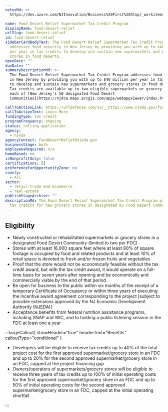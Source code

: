 ```yaml
---
notesMd: >+
  https://dev.azure.com/NJInnovation/Business%20First%20Stop/_workitems/edit/4033

name: Food Desert Relief Supermarket Tax Credit Program
displayName: food-desert-relief
urlSlug: food-desert-relief
id: food-desert-relief
sidebarCardBodyText: The Food Desert Relief Supermarket Tax Credit Program
  addresses food security in New Jersey by providing you with up to $40 million
  per year in tax credits to develop and sustain new supermarkets and grocery
  stores in food deserts.
openDate: ""
dueDate: ""
summaryDescriptionMd: >+
  The Food Desert Relief Supermarket Tax Credit Program addresses food security
  in New Jersey by providing you with up to $40 million per year in tax credits
  to develop and sustain new supermarkets and grocery stores in food deserts.
  Tax credits are available up to two eligible supermarkets or grocery stores in
  each of [New Jersey's 50 designated Food Desert
  Communities](https://njdca.maps.arcgis.com/apps/webappviewer/index.html?id=cd59d206f39c40a691d6ba38598134fb).

callToActionLink: https://urldefense.com/v3/__https://www.njeda.gov/food-desert-relief-tax-credit-program/__;!!J30X0ZrnC1oQtbA!PP_gVIEwwhs4LPbmfAKdAkW6BZrMbp_fkucgIHsnoXctu3j1cN5ZMDk134qY_mNWXEfoRRgrJNyfd0ifPpoZw4uB4SoF5A$
callToActionText: Learn More
fundingType: tax credit
programFrequency: ongoing
status: rolling application
agency:
  - njeda
agencyContact: FoodDesertRelief@njeda.gov
businessStage: both
employeesRequired: n/a
homeBased: no
isNonprofitOnly: false
certifications: []
preferenceForOpportunityZone: no
county:
  - All
sector:
  - retail-trade-and-ecommerce
  - real-estate
publishStageArchive: ""
descriptionMd: The Food Desert Relief Supermarket Tax Credit Program provides
  tax credits for new grocery stores in designated NJ Food Desert Communities.
---
```


## Eligibility

- Newly constructed or rehabilitated supermarkets or grocery stores in a designated Food Desert Community (limited to two per FDC)
- Stores with at least 16,000 square feet where at least 80% of square footage is occupied by food and related products and at least 10% of retail space is devoted to fresh and/or frozen fruits and vegetables
- Proof that the store would not be economically feasible without the tax credit award, but with the tax credit award, it would operate on a full-time basis for seven years after opening and be economically and commercially viable by the end of that period
- Be open for business to the public within six months of the receipt of a temporary Certificate of Occupancy or within three years of executing the incentive award agreement corresponding to the project [subject to possible extensions approved by the NJ Economic Development Authority (NJEDA)]
- Acceptance benefits from federal nutrition assistance programs, including SNAP and WIC, and to holding a public listening session in the FDC at least one a year

:::largeCallout{ showHeader="true" headerText="Benefits" calloutType="conditional" }

- Developers will be eligible to receive tax credits up to 40% of the total project cost for the first approved supermarket/grocery store in an FDC and up to 20% for the second approved supermarket/grocery store in an FDC, capped at the project financing gap
- Owners/operators of supermarkets/grocery stores will be eligible to receive three years of tax credits up to 100% of initial operating costs for the first approved supermarket/grocery store in an FDC and up to 50% of initial operating costs for the second approved supermarket/grocery store in an FDC, capped at the initial operating shortfall

:::
